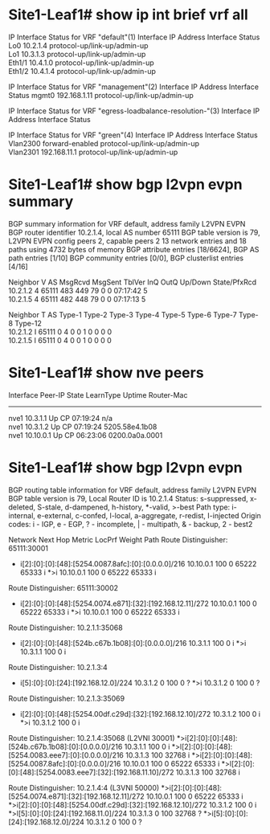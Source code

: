 # Site1-Leaf1# show ip int brief vrf all

IP Interface Status for VRF "default"(1)
Interface            IP Address      Interface Status
Lo0                  10.2.1.4        protocol-up/link-up/admin-up       
Lo1                  10.3.1.3        protocol-up/link-up/admin-up       
Eth1/1               10.4.1.0        protocol-up/link-up/admin-up       
Eth1/2               10.4.1.4        protocol-up/link-up/admin-up       

IP Interface Status for VRF "management"(2)
Interface            IP Address      Interface Status
mgmt0                192.168.1.11    protocol-up/link-up/admin-up       

IP Interface Status for VRF "egress-loadbalance-resolution-"(3)
Interface            IP Address      Interface Status

IP Interface Status for VRF "green"(4)
Interface            IP Address      Interface Status
Vlan2300             forward-enabled protocol-up/link-up/admin-up       
Vlan2301             192.168.11.1    protocol-up/link-up/admin-up   

# Site1-Leaf1# show bgp l2vpn evpn summary 
BGP summary information for VRF default, address family L2VPN EVPN
BGP router identifier 10.2.1.4, local AS number 65111
BGP table version is 79, L2VPN EVPN config peers 2, capable peers 2
13 network entries and 18 paths using 4732 bytes of memory
BGP attribute entries [18/6624], BGP AS path entries [1/10]
BGP community entries [0/0], BGP clusterlist entries [4/16]

Neighbor        V    AS    MsgRcvd    MsgSent   TblVer  InQ OutQ Up/Down  State/PfxRcd
10.2.1.2        4 65111        483        449       79    0    0 07:17:42 5         
10.2.1.5        4 65111        482        448       79    0    0 07:17:13 5         

Neighbor        T    AS Type-1     Type-2     Type-3     Type-4     Type-5     Type-6     Type-7     Type-8     Type-12   
10.2.1.2        I 65111 0          4          0          0          1          0          0          0          0         
10.2.1.5        I 65111 0          4          0          0          1          0          0          0          0     

# Site1-Leaf1# show nve peers
Interface Peer-IP                                 State LearnType Uptime   Router-Mac       
--------- --------------------------------------  ----- --------- -------- -----------------
nve1      10.3.1.1                                Up    CP        07:19:24 n/a              
nve1      10.3.1.2                                Up    CP        07:19:24 5205.58e4.1b08   
nve1      10.10.0.1                               Up    CP        06:23:06 0200.0a0a.0001   

# Site1-Leaf1# show bgp l2vpn evpn
BGP routing table information for VRF default, address family L2VPN EVPN
BGP table version is 79, Local Router ID is 10.2.1.4
Status: s-suppressed, x-deleted, S-stale, d-dampened, h-history, *-valid, >-best
Path type: i-internal, e-external, c-confed, l-local, a-aggregate, r-redist, I-injected
Origin codes: i - IGP, e - EGP, ? - incomplete, | - multipath, & - backup, 2 - best2

   Network            Next Hop            Metric     LocPrf     Weight Path
Route Distinguisher: 65111:30001
* i[2]:[0]:[0]:[48]:[5254.0087.8afc]:[0]:[0.0.0.0]/216
                      10.10.0.1                         100          0 65222 65333 i
*>i                   10.10.0.1                         100          0 65222 65333 i

Route Distinguisher: 65111:30002
* i[2]:[0]:[0]:[48]:[5254.0074.e871]:[32]:[192.168.12.11]/272
                      10.10.0.1                         100          0 65222 65333 i
*>i                   10.10.0.1                         100          0 65222 65333 i

Route Distinguisher: 10.2.1.1:35068
* i[2]:[0]:[0]:[48]:[524b.c67b.1b08]:[0]:[0.0.0.0]/216
                      10.3.1.1                          100          0 i
*>i                   10.3.1.1                          100          0 i

Route Distinguisher: 10.2.1.3:4
* i[5]:[0]:[0]:[24]:[192.168.12.0]/224
                      10.3.1.2                 0        100          0 ?
*>i                   10.3.1.2                 0        100          0 ?

Route Distinguisher: 10.2.1.3:35069
* i[2]:[0]:[0]:[48]:[5254.00df.c29d]:[32]:[192.168.12.10]/272
                      10.3.1.2                          100          0 i
*>i                   10.3.1.2                          100          0 i

Route Distinguisher: 10.2.1.4:35068    (L2VNI 30001)
*>i[2]:[0]:[0]:[48]:[524b.c67b.1b08]:[0]:[0.0.0.0]/216
                      10.3.1.1                          100          0 i
*>l[2]:[0]:[0]:[48]:[5254.0083.eee7]:[0]:[0.0.0.0]/216
                      10.3.1.3                          100      32768 i
*>i[2]:[0]:[0]:[48]:[5254.0087.8afc]:[0]:[0.0.0.0]/216
                      10.10.0.1                         100          0 65222 65333 i
*>l[2]:[0]:[0]:[48]:[5254.0083.eee7]:[32]:[192.168.11.10]/272
                      10.3.1.3                          100      32768 i

Route Distinguisher: 10.2.1.4:4    (L3VNI 50000)
*>i[2]:[0]:[0]:[48]:[5254.0074.e871]:[32]:[192.168.12.11]/272
                      10.10.0.1                         100          0 65222 65333 i
*>i[2]:[0]:[0]:[48]:[5254.00df.c29d]:[32]:[192.168.12.10]/272
                      10.3.1.2                          100          0 i
*>l[5]:[0]:[0]:[24]:[192.168.11.0]/224
                      10.3.1.3                 0        100      32768 ?
*>i[5]:[0]:[0]:[24]:[192.168.12.0]/224
                      10.3.1.2                 0        100          0 ?
